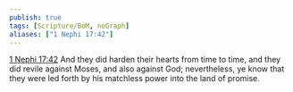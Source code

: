 ```yaml
---
publish: true
tags: [Scripture/BoM, noGraph]
aliases: ["1 Nephi 17:42"]
---
```

[1 Nephi 17:42](https://churchofjesuschrist.org/study/scriptures/bofm/1-ne/17?lang=eng&id=p42#p42) And they did harden their hearts from time to time, and they did revile against Moses, and also against God; nevertheless, ye know that they were led forth by his matchless power into the land of promise.
